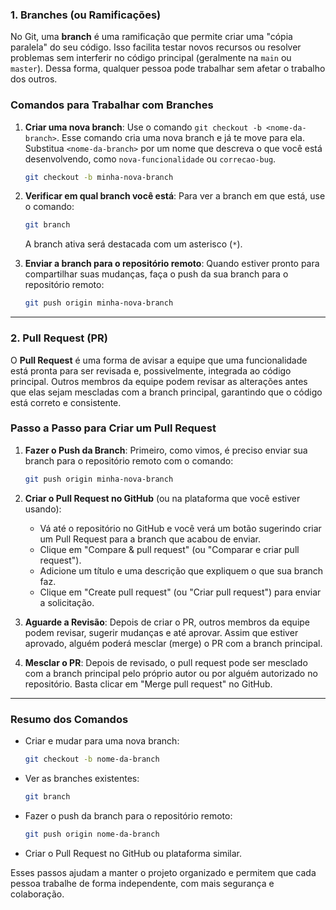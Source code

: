 ### 1. Branches (ou Ramificações)

No Git, uma **branch** é uma ramificação que permite criar uma "cópia paralela" do seu código. Isso facilita testar novos recursos ou resolver problemas sem interferir no código principal (geralmente na `main` ou `master`). Dessa forma, qualquer pessoa pode trabalhar sem afetar o trabalho dos outros.

### Comandos para Trabalhar com Branches

1. **Criar uma nova branch**: Use o comando `git checkout -b <nome-da-branch>`. Esse comando cria uma nova branch e já te move para ela. Substitua `<nome-da-branch>` por um nome que descreva o que você está desenvolvendo, como `nova-funcionalidade` ou `correcao-bug`.

   ```bash
   git checkout -b minha-nova-branch
   ```

2. **Verificar em qual branch você está**: Para ver a branch em que está, use o comando:

   ```bash
   git branch
   ```

   A branch ativa será destacada com um asterisco (`*`).

3. **Enviar a branch para o repositório remoto**: Quando estiver pronto para compartilhar suas mudanças, faça o push da sua branch para o repositório remoto:

   ```bash
   git push origin minha-nova-branch
   ```

---

### 2. Pull Request (PR)

O **Pull Request** é uma forma de avisar a equipe que uma funcionalidade está pronta para ser revisada e, possivelmente, integrada ao código principal. Outros membros da equipe podem revisar as alterações antes que elas sejam mescladas com a branch principal, garantindo que o código está correto e consistente.

### Passo a Passo para Criar um Pull Request

1. **Fazer o Push da Branch**: Primeiro, como vimos, é preciso enviar sua branch para o repositório remoto com o comando:

   ```bash
   git push origin minha-nova-branch
   ```

2. **Criar o Pull Request no GitHub** (ou na plataforma que você estiver usando):
   - Vá até o repositório no GitHub e você verá um botão sugerindo criar um Pull Request para a branch que acabou de enviar.
   - Clique em "Compare & pull request" (ou "Comparar e criar pull request").
   - Adicione um título e uma descrição que expliquem o que sua branch faz.
   - Clique em "Create pull request" (ou "Criar pull request") para enviar a solicitação.

3. **Aguarde a Revisão**: Depois de criar o PR, outros membros da equipe podem revisar, sugerir mudanças e até aprovar. Assim que estiver aprovado, alguém poderá mesclar (merge) o PR com a branch principal.

4. **Mesclar o PR**: Depois de revisado, o pull request pode ser mesclado com a branch principal pelo próprio autor ou por alguém autorizado no repositório. Basta clicar em "Merge pull request" no GitHub.

---

### Resumo dos Comandos

- Criar e mudar para uma nova branch:
  ```bash
  git checkout -b nome-da-branch
  ```

- Ver as branches existentes:
  ```bash
  git branch
  ```

- Fazer o push da branch para o repositório remoto:
  ```bash
  git push origin nome-da-branch
  ```

- Criar o Pull Request no GitHub ou plataforma similar.

Esses passos ajudam a manter o projeto organizado e permitem que cada pessoa trabalhe de forma independente, com mais segurança e colaboração.

